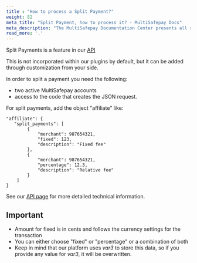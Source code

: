 ```yaml
---
title : "How to process a Split Payment?"
weight: 82
meta_title: "Split Payment, how to process it? - MultiSafepay Docs"
meta_description: "The MultiSafepay Documentation Center presents all relevant information about our Plugins and API. You can also find support pages for Payment Methods, Tools and General Questions as well as the contact details of our Support and Integration Teams."
read_more: '.'
---
```


Split Payments is a feature in our [API](/api/#split-payments) 

This is not incorporated within our plugins by default, but it can be added through customization from your side.  

In order to split a payment you need the following:  

* two active MultiSafepay accounts  
* access to the code that creates the JSON request.

For split payments, add the object "affiliate" like:

```shell
"affiliate": {
   "split_payments": [
        {
            "merchant": 987654321,
            "fixed": 123,
            "description": "Fixed fee"
        },
        {
            "merchant": 987654321,
            "percentage": 12.3,
            "description": "Relative fee"
        }
    ]
}
```

See our [API page](/api/#split-payments) for more detailed technical information.

## Important
* Amount for fixed is in cents and follows the currency settings for the transaction
* You can either choose "fixed" or "percentage" or a combination of both
* Keep in mind that our platform uses _var3_  to store this data, so if you provide any value for _var3_, it will be overwritten.
